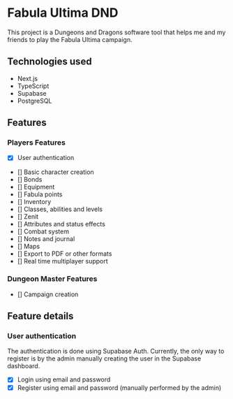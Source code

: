 # Fabula Ultima DND

This project is a Dungeons and Dragons software tool that helps me and my friends to play the Fabula Ultima campaign.

## Technologies used

- Next.js
- TypeScript
- Supabase
- PostgreSQL

## Features

### Players Features

- [X] User authentication
- [] Basic character creation
- [] Bonds
- [] Equipment
- [] Fabula points
- [] Inventory
- [] Classes, abilities and levels
- [] Zenit
- [] Attributes and status effects
- [] Combat system
- [] Notes and journal
- [] Maps
- [] Export to PDF or other formats
- [] Real time multiplayer support

### Dungeon Master Features

- [] Campaign creation

## Feature details

### User authentication

The authentication is done using Supabase Auth. Currently, the only way to register is by the admin manually creating the user in the Supabase dashboard.

- [X] Login using email and password
- [X] Register using email and password (manually performed by the admin)